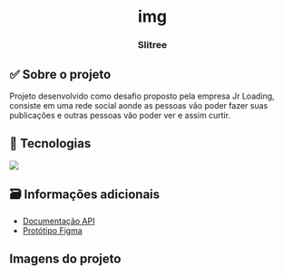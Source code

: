 <h1 align="center">
    img
</h1>

<h3 align="center">
  Slitree 
</h3>

## ✅ Sobre o projeto

Projeto desenvolvido como desafio proposto pela empresa Jr Loading, consiste em uma rede social aonde as pessoas vão poder fazer suas publicações e outras pessoas vão poder ver e assim curtir.

## 🚀 Tecnologias

<div align="center"> 
  <p align="left"> <a href="https://github.com/hadesfranklyn"><img src="https://skillicons.dev/icons?i=ts,nodejs,docker,postgres,prisma,firebase,css,html,next,figma,postman"> </a> </p>
</div>

## 🗃️ Informações adicionais

- [Documentação API](https://app.swaggerhub.com/apis/PabloHenriquedaSilvaAndrade/Slitree/1.0.0)
- [Protótipo Figma](https://www.figma.com/design/3LoeqS3uSbXUR1FreX906C/Slitree?node-id=0-1&t=fsGm0A2S9CufkKJs-1)

## Imagens do projeto
